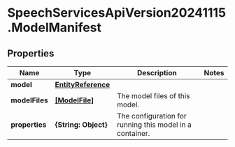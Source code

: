 # SpeechServicesApiVersion20241115.ModelManifest

## Properties
Name | Type | Description | Notes
------------ | ------------- | ------------- | -------------
**model** | [**EntityReference**](EntityReference.md) |  | 
**modelFiles** | [**[ModelFile]**](ModelFile.md) | The model files of this model. | 
**properties** | **{String: Object}** | The configuration for running this model in a container. | 


